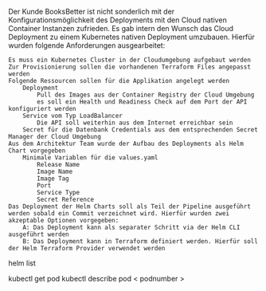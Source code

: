 Der Kunde BooksBetter ist nicht sonderlich mit der Konfigurationsmöglichkeit des Deployments mit den Cloud nativen Container Instanzen zufrieden. Es gab intern den Wunsch das Cloud Deployment zu einem Kubernetes nativen Deployment umzubauen. Hierfür wurden folgende Anforderungen ausgearbeitet:

    Es muss ein Kubernetes Cluster in der Cloudumgebung aufgebaut werden
    Zur Provisionierung sollen die vorhandenen Terraform Files angepasst werden
    Folgende Ressourcen sollen für die Applikation angelegt werden
        Deployment
            Pull des Images aus der Container Registry der Cloud Umgebung
            es soll ein Health und Readiness Check auf dem Port der API konfiguriert werden
        Service vom Typ LoadBalancer
            Die API soll weiterhin aus dem Internet erreichbar sein
        Secret für die Datenbank Credentials aus dem entsprechenden Secret Manager der Cloud Umgebung
    Aus dem Architektur Team wurde der Aufbau des Deployments als Helm Chart vorgegeben
        Minimale Variablen für die values.yaml
            Release Name
            Image Name
            Image Tag
            Port
            Service Type
            Secret Reference
    Das Deployment der Helm Charts soll als Teil der Pipeline ausgeführt werden sobald ein Commit verzeichnet wird. Hierfür wurden zwei akzeptable Optionen vorgegeben:
        A: Das Deployment kann als separater Schritt via der Helm CLI ausgeführt werden
        B: Das Deployment kann in Terraform definiert werden. Hierfür soll der Helm Terraform Provider verwendet werden



helm list

kubectl get pod
kubectl describe pod < podnumber >